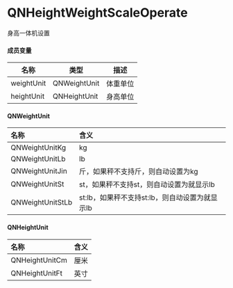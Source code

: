 # QNHeightWeightScaleOperate
身高一体机设置

#### 成员变量
| 名称 | 类型 | 描述 | 
| ------ | ------ | ------ |
| weightUnit | QNWeightUnit | 体重单位 |
| heightUnit | QNHeightUnit | 身高单位  | 

#### QNWeightUnit
|名称  |含义|
|:--|:--|
|QNWeightUnitKg  | kg |
|QNWeightUnitLb  | lb |
|QNWeightUnitJin  | 斤，如果秤不支持斤，则自动设置为kg |
|QNWeightUnitSt  | st，如果秤不支持st，则自动设置为就显示lb |
|QNWeightUnitStLb  | st:lb，如果秤不支持st:lb，则自动设置为就显示lb |

#### QNHeightUnit
|名称  |含义|
|:--|:--|
|QNHeightUnitCm  | 厘米 |
|QNHeightUnitFt  | 英寸 |

